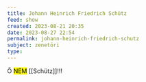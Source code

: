```yaml
---
title: Johann Heinrich Friedrich Schütz
feed: show
created: 2023-08-21 20:35
date: 2023-08-27 22:54
permalink: johann-heinrich-friedrich-schutz
subject: zenetöri
type: 
---
```


Ő <mark>NEM</mark> [[Schütz]]!!!